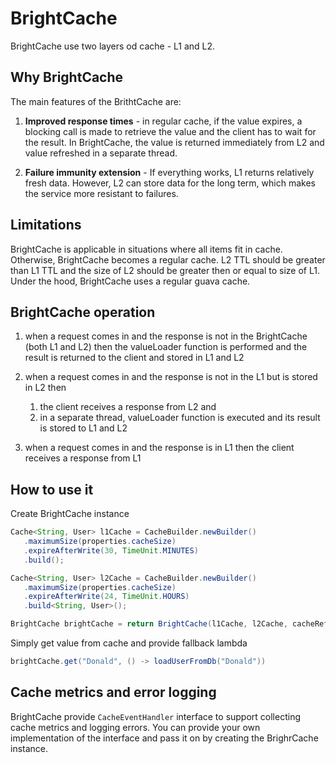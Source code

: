 # BrightCache

BrightCache use two layers od cache - L1 and L2.

## Why BrightCache

The main features of the BrithtCache are:

1. **Improved response times** - in regular cache, if the value expires, a blocking call is made to retrieve the value
   and the client has to wait for the result. In BrightCache, the value is returned immediately from L2 and value
   refreshed in a separate thread.
   
1. **Failure immunity extension** - If everything works, L1 returns relatively fresh data. However, L2 can store data 
   for the long term, which makes the service more resistant to failures.

## Limitations

BrightCache is applicable in situations where all items fit in cache. Otherwise, BrightCache becomes a regular cache.
L2 TTL should be greater than L1 TTL and the size of L2 should be greater then or equal to size of L1.
Under the hood, BrightCache uses a regular guava cache.

## BrightCache operation

1. when a request comes in and the response is not in the BrightCache (both L1 and L2) then the valueLoader function 
   is performed and the result is returned to the client and stored in L1 and L2
   
1. when a request comes in and the response is not in the L1 but is stored in L2 then
    1. the client receives a response from L2 and
    1. in a separate thread, valueLoader function is executed and its result is stored to L1 and L2

1. when a request comes in and the response is in L1 then the client receives a response from L1

## How to use it

Create BrightCache instance

```java
Cache<String, User> l1Cache = CacheBuilder.newBuilder()
   .maximumSize(properties.cacheSize)
   .expireAfterWrite(30, TimeUnit.MINUTES)
   .build();

Cache<String, User> l2Cache = CacheBuilder.newBuilder()
   .maximumSize(properties.cacheSize)
   .expireAfterWrite(24, TimeUnit.HOURS)
   .build<String, User>();

BrightCache brightCache = return BrightCache(l1Cache, l2Cache, cacheRefreshExecutor)
```

Simply get value from cache and provide fallback lambda

```java
brightCache.get("Donald", () -> loadUserFromDb("Donald"))
```

## Cache metrics and error logging

BrightCache provide `CacheEventHandler` interface to support collecting cache metrics and logging errors.
You can provide your own implementation of the interface and pass it on by creating the BrighrCache instance.
